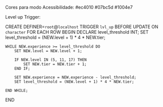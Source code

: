 Cores para modo Acessibilidade: 
#ec4010
#07bc5d
#1004e7

Level up Trigger:

CREATE DEFINER=`root`@`localhost` TRIGGER `lvl_up` BEFORE UPDATE ON `character` FOR EACH ROW BEGIN
    DECLARE level_threshold INT;
        SET level_threshold = (NEW.level + 1) * 4 * NEW.tier;

    WHILE NEW.experience >= level_threshold DO
        SET NEW.level = NEW.level + 1;
        
        IF NEW.level IN (5, 11, 17) THEN
			SET NEW.tier = NEW.tier + 1;
        END IF;
        
        SET NEW.experience = NEW.experience - level_threshold;
        SET level_threshold = (NEW.level + 1) * 4 * NEW.tier;
        
    END WHILE;
END
